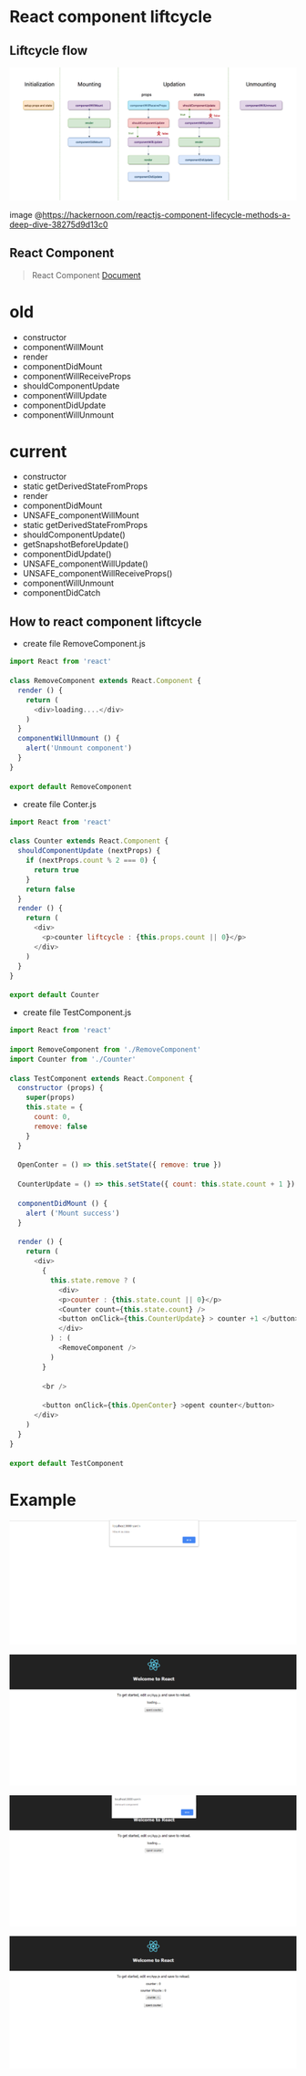 # React component liftcycle

## Liftcycle flow
![Liftcycle](https://raw.githubusercontent.com/bukton123/react-workshop-101/master/05-react-component-liftcycle/lift.PNG)

image @https://hackernoon.com/reactjs-component-lifecycle-methods-a-deep-dive-38275d9d13c0

## React Component
>
> React Component [Document](https://reactjs.org/docs/react-component.html)
> 
# old
* constructor
* componentWillMount
* render
* componentDidMount
* componentWillReceiveProps
* shouldComponentUpdate 
* componentWillUpdate
* componentDidUpdate
* componentWillUnmount


# current
* constructor
* static getDerivedStateFromProps
* render
* componentDidMount
* UNSAFE_componentWillMount
* static getDerivedStateFromProps
* shouldComponentUpdate()
* getSnapshotBeforeUpdate()
* componentDidUpdate()
* UNSAFE_componentWillUpdate()
* UNSAFE_componentWillReceiveProps()
* componentWillUnmount
* componentDidCatch

## How to react component liftcycle
* create file RemoveComponent.js
```js
import React from 'react'

class RemoveComponent extends React.Component {
  render () {
    return (
      <div>loading....</div>
    )
  }
  componentWillUnmount () {
    alert('Unmount component')
  }
}

export default RemoveComponent
```
* create file Conter.js
```js
import React from 'react'

class Counter extends React.Component {
  shouldComponentUpdate (nextProps) {
    if (nextProps.count % 2 === 0) {
      return true
    } 
    return false
  }
  render () {
    return (
      <div>
        <p>counter liftcycle : {this.props.count || 0}</p>
      </div>
    )
  }
}

export default Counter
```

* create file TestComponent.js
```js
import React from 'react'

import RemoveComponent from './RemoveComponent'
import Counter from './Counter'

class TestComponent extends React.Component {
  constructor (props) {
    super(props)
    this.state = {
      count: 0,
      remove: false
    }
  }

  OpenConter = () => this.setState({ remove: true })

  CounterUpdate = () => this.setState({ count: this.state.count + 1 })

  componentDidMount () {
    alert ('Mount success')
  }

  render () {
    return (
      <div>
        {
          this.state.remove ? (
            <div>
            <p>counter : {this.state.count || 0}</p>
            <Counter count={this.state.count} />
            <button onClick={this.CounterUpdate} > counter +1 </button>
            </div>
          ) : (
            <RemoveComponent />
          )
        }

        <br />

        <button onClick={this.OpenConter} >opent counter</button>
      </div>
    )
  }
}

export default TestComponent
```

# Example
![example component step 1](https://raw.githubusercontent.com/bukton123/react-workshop-101/master/05-react-component-liftcycle/step1.PNG "")

![example component step 2](https://raw.githubusercontent.com/bukton123/react-workshop-101/master/05-react-component-liftcycle/step2.PNG "")

![example component step 3](https://raw.githubusercontent.com/bukton123/react-workshop-101/master/05-react-component-liftcycle/step3.PNG "")

![example component step 4](https://raw.githubusercontent.com/bukton123/react-workshop-101/master/05-react-component-liftcycle/step4.PNG "")